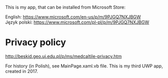 
 This is my app, that can be installed from Microsoft Store:

 English: https://www.microsoft.com/en-us/p/m/9PJGQ7NXJBGW  <br />
 Język polski: https://www.microsoft.com/pl-pl/p/m/9PJGQ7NXJBGW 


# Privacy policy
 http://beskid.geo.uj.edu.pl/p/ms/medcaltile-privacy.htm

 For history (in Polish), see MainPage.xaml.vb file.
 This is my third UWP app, created in 2017.